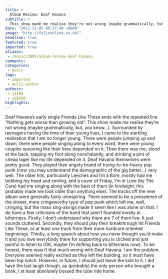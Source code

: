```yaml
---
title: >
  Album Review: Deaf Havana
subtitle: >
  This show made me realise they’re not wrong (maybe grammatically, but, you know…). Surrounded by teenagers having the time of their young lives, I came to the startling realisation that I am no longer young.
date: "2013-11-05 09:37:40 +0000"
image: "http://felixonline.co.uk/"
headline: true
featured: true
imported: true
aliases:
 - /music/3995/album-review-deaf-havana
comments:
categories:
 - music
tags:
 - imported
 - multi-author
authors:
 - jal08
 - sm5810
highlights:
---
```


Deaf Havana’s early single Friends Like These ends with the repeated line “Nothing gets worse than growing old”. This show made me realise they’re not wrong (maybe grammatically, but, you know…). Surrounded by teenagers having the time of their young lives, I came to the startling realisation that I am no longer young. There were people jumping up and down, there were people singing along to every word, there were young couples spooning like their lives depended on it. Then there was me, stood at the back, tapping my foot along nonchalantly, and drinking a pint of cheap lager like my life depended on it.
 Deaf Havana themselves were pretty good. They played their angsty brand of trying-to-be-heavy pop punk (now you may understand the demographic of the gig better…) very well. The older hits, particularly Leeches and I’m a Bore, mostly had me bobbing my head and smiling, and a cover of Friday, I’m in Love (by The Cure) had me singing along with the best of them (in hindsight, this probably made me look older than anything else). The tracks off the new album were generally fairly uninspiring. There seemed to be a prevalence of the slower, more cringeworthy type of pop punk which left me, well, cringing, but the mass sing-alongs made it seem like I was alone on that. I do have a few criticisms of the band that aren’t founded mostly in bitterness. Firstly, I don’t understand why there are 7 of them live. It just sounds cluttered. Secondly, they should play their breakthrough hit Friends Like These, or at least one track from their more hardcore oriented beginnings. Thirdly, a long speech about how you never thought you’d make it and you love everybody there for supporting you is clichéd and just painful to listen to (OK, maybe I’m drifting back to bitterness now).
 To be honest, there wasn’t that much wrong with Deaf Havana. I am the problem. Everyone seemed really excited as they left the building, so it must have been top notch. However, in future, I should just leave the kids to it. I did have the last laugh though, as (probably) the only person who brought a book, I at least absolutely bossed the tube ride home.
